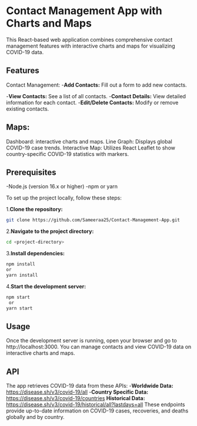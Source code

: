 # Contact Management App with Charts and Maps

This React-based web application combines comprehensive contact management features with interactive charts and maps for visualizing COVID-19 data.

## Features

Contact Management:
-**Add Contacts:** Fill out a form to add new contacts.</p>
-**View Contacts:** See a list of all contacts.
-**Contact Details:** View detailed information for each contact.
-**Edit/Delete Contacts:** Modify or remove existing contacts.

## Maps:
Dashboard: interactive charts and maps.
Line Graph: Displays global COVID-19 case trends.
Interactive Map: Utilizes React Leaflet to show country-specific COVID-19 statistics with markers.

## Prerequisites
-Node.js (version 16.x or higher)
-npm or yarn

To set up the project locally, follow these steps:

1.**Clone the repository:**

```bash
git clone https://github.com/Sameeraa25/Contact-Management-App.git
```
2.**Navigate to the project directory:**

```bash
cd <project-directory>
```

3.**Install dependencies:**

```bash
npm install
or
yarn install
```

4.**Start the development server:**

```bash
npm start
 or
yarn start
```

## Usage
Once the development server is running, open your browser and go to http://localhost:3000. You can manage contacts and view COVID-19 data on interactive charts and maps.

## API 
The app retrieves COVID-19 data from these APIs:
-**Worldwide Data:** https://disease.sh/v3/covid-19/all
-**Country Specific Data:** https://disease.sh/v3/covid-19/countries
**Historical Data:** https://disease.sh/v3/covid-19/historical/all?lastdays=all
These endpoints provide up-to-date information on COVID-19 cases, recoveries, and deaths globally and by country.






